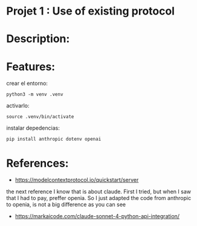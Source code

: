 # Projet 1 : Use of existing protocol

# Description:

# Features: 


crear el entorno:

```
python3 -m venv .venv
```

activarlo:

```
source .venv/bin/activate
```

instalar depedencias:

```
pip install anthropic dotenv openai
```

# References: 
- https://modelcontextprotocol.io/quickstart/server

the next reference I know that is about claude. First I tried, but when I saw that I had to pay, preffer openia. So I just adapted the code from anthropic to openia, is not a big difference as you can see
- https://markaicode.com/claude-sonnet-4-python-api-integration/


